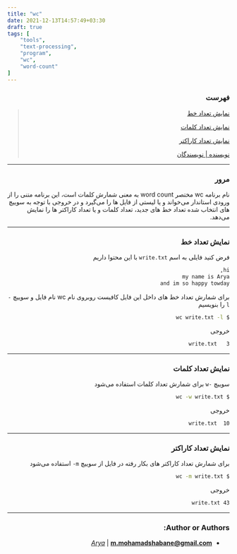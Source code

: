 ```yaml
---
title: "wc"
date: 2021-12-13T14:57:49+03:30
draft: true
tags: [
    "tools",
    "text-processing",
    "program",
    "wc",
    "word-count"
]
---
```


<div dir='rtl'>

### فهرست

> [نمایش تعداد خط](#نمایش-تعداد-خط)
>
> [نمایش تعداد کلمات](#نمایش-تعداد-کلمات)
>
> [نمایش تعداد کاراکتر](#نمایش-تعداد-کاراکتر)
>
> [نویسنده | نویسندگان](#author-or-authors)

---

### مرور
نام برنامه
wc
مختصر
word count
به معنی شمارش کلمات
است، این برنامه متنی را از ورودی استاندار می‌خواند و یا لیستی از فایل ها را می‌گیرد
و در خروجی با توجه به سوییچ های انتخاب شده تعداد خط های جدید، تعداد کلمات و یا تعداد کاراکتر ها
را نمایش می‌دهد.

---

### نمایش تعداد خط
فرض کنید فایلی به اسم 
`write.txt`
با این محتوا داریم

```bash
hi,
my name is Arya
and im so happy towday
```
برای شمارش تعداد خط های داخل این فایل کافیست
روبروی نام
wc
نام فایل و سوییچ
`-l`
را بنویسیم

```bash
$ wc write.txt -l
```
خروجی
```bash
3   write.txt
```

---

### نمایش تعداد کلمات

سوییچ
`-w`
برای شمارش تعداد کلمات استفاده می‌شود

```bash
$ wc -w write.txt
```
خروجی
```bash
10  write.txt
```

---

### نمایش تعداد کاراکتر

برای شمارش تعداد کاراکتر های بکار رفته در فایل از سوییچ
`m-`
استفاده می‌شود

```bash
$ wc -m write.txt
```
خروجی
```bash
43 write.txt
```

---

### Author or Authors:

- *[Arya](https://github.com/shabane)* | **<m.mohamadshabane@gmail.com>**

</div>